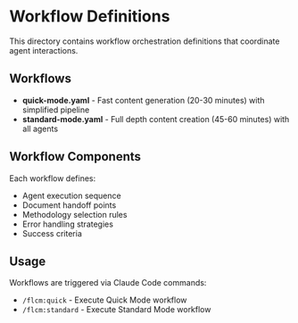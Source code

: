 # Workflow Definitions

This directory contains workflow orchestration definitions that coordinate agent interactions.

## Workflows

- **quick-mode.yaml** - Fast content generation (20-30 minutes) with simplified pipeline
- **standard-mode.yaml** - Full depth content creation (45-60 minutes) with all agents

## Workflow Components

Each workflow defines:
- Agent execution sequence
- Document handoff points
- Methodology selection rules
- Error handling strategies
- Success criteria

## Usage

Workflows are triggered via Claude Code commands:
- `/flcm:quick` - Execute Quick Mode workflow
- `/flcm:standard` - Execute Standard Mode workflow